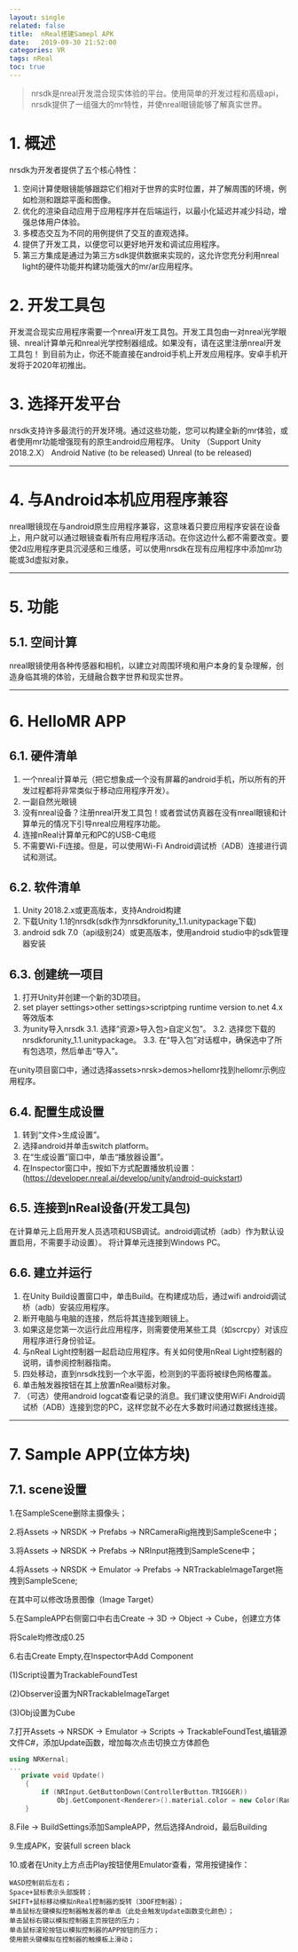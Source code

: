 ```yaml
---
layout: single
related: false
title:  nReal搭建Samepl APK
date:   2019-09-30 21:52:00
categories: VR
tags: nReal
toc: true
---
```


> nrsdk是nreal开发混合现实体验的平台。使用简单的开发过程和高级api，nrsdk提供了一组强大的mr特性，并使nreal眼镜能够了解真实世界。

# 1. 概述

nrsdk为开发者提供了五个核心特性：
1. 空间计算使眼镜能够跟踪它们相对于世界的实时位置，并了解周围的环境，例如检测和跟踪平面和图像。
2. 优化的渲染自动应用于应用程序并在后端运行，以最小化延迟并减少抖动，增强总体用户体验。
3. 多模态交互为不同的用例提供了交互的直观选择。
4. 提供了开发工具，以便您可以更好地开发和调试应用程序。
5. 第三方集成是通过为第三方sdk提供数据来实现的，这允许您充分利用nreal light的硬件功能并构建功能强大的mr/ar应用程序。

# 2. 开发工具包

开发混合现实应用程序需要一个nreal开发工具包。开发工具包由一对nreal光学眼镜、nreal计算单元和nreal光学控制器组成。如果没有，请在这里注册nreal开发工具包！
到目前为止，你还不能直接在android手机上开发应用程序。安卓手机开发将于2020年初推出。

# 3. 选择开发平台

nrsdk支持许多最流行的开发环境。通过这些功能，您可以构建全新的mr体验，或者使用mr功能增强现有的原生android应用程序。
Unity （Support Unity 2018.2.X） Android Native (to be released) Unreal (to be released)

***

# 4. 与Android本机应用程序兼容

nreal眼镜现在与android原生应用程序兼容，这意味着只要应用程序安装在设备上，用户就可以通过眼镜查看所有应用程序活动。在你这边什么都不需要改变。要使2d应用程序更具沉浸感和三维感，可以使用nrsdk在现有应用程序中添加mr功能或3d虚拟对象。

***

# 5. 功能

## 5.1. 空间计算

nreal眼镜使用各种传感器和相机，以建立对周围环境和用户本身的复杂理解，创造身临其境的体验，无缝融合数字世界和现实世界。

***

# 6. HelloMR APP

## 6.1. 硬件清单

1. 一个nreal计算单元（把它想象成一个没有屏幕的android手机，所以所有的开发过程都将非常类似于移动应用程序开发）。
2. 一副自然光眼镜
3. 没有nreal设备？注册nreal开发工具包！或者尝试仿真器在没有nreal眼镜和计算单元的情况下引导nreal应用程序功能。
4. 连接nReal计算单元和PC的USB-C电缆
5. 不需要Wi-Fi连接。但是，可以使用Wi-Fi Android调试桥（ADB）连接进行调试和测试。

## 6.2. 软件清单

1. Unity 2018.2.x或更高版本，支持Android构建
2. 下载Unity 1.1的nrsdk(sdk作为nrsdkforunity_1.1.unitypackage下载)
3. android sdk 7.0（api级别24）或更高版本，使用android studio中的sdk管理器安装

## 6.3. 创建统一项目

1. 打开Unity并创建一个新的3D项目。
2. set  player settings>other settings>scriptping runtime version to.net 4.x等效版本
3. 为unity导入nrsdk
3.1. 选择“资源>导入包>自定义包”。
3.2. 选择您下载的nrsdkforunity_1.1.unitypackage。
3.3. 在“导入包”对话框中，确保选中了所有包选项，然后单击“导入”。

在unity项目窗口中，通过选择assets>nrsk>demos>hellomr找到hellomr示例应用程序。

## 6.4. 配置生成设置

1. 转到“文件>生成设置”。
2. 选择android并单击switch platform。
3. 在“生成设置”窗口中，单击“播放器设置”。
4. 在Inspector窗口中，按如下方式配置播放机设置：(https://developer.nreal.ai/develop/unity/android-quickstart)

## 6.5. 连接到nReal设备(开发工具包)

在计算单元上启用开发人员选项和USB调试。android调试桥（adb）作为默认设置启用，不需要手动设置）。
将计算单元连接到Windows PC。

## 6.6. 建立并运行

1. 在Unity Build设置窗口中，单击Build。在构建成功后，通过wifi android调试桥（adb）安装应用程序。
2. 断开电脑与电脑的连接，然后将其连接到眼镜上。
3. 如果这是您第一次运行此应用程序，则需要使用某些工具（如scrcpy）对该应用程序进行身份验证。
4. 与nReal Light控制器一起启动应用程序。有关如何使用nReal Light控制器的说明，请参阅控制器指南。
5. 四处移动，直到nrsdk找到一个水平面，检测到的平面将被绿色网格覆盖。
6. 单击触发器按钮在其上放置nReal徽标对象。
7. （可选）使用android logcat查看记录的消息。我们建议使用WiFi Android调试桥（ADB）连接到您的PC，这样您就不必在大多数时间通过数据线连接。

***

# 7. Sample APP(立体方块)

## 7.1. scene设置

1.在SampleScene删除主摄像头；

2.将Assets -> NRSDK -> Prefabs -> NRCameraRig拖拽到SampleScene中；

3.将Assets -> NRSDK -> Prefabs -> NRInput拖拽到SampleScene中；

4.将Assets -> NRSDK -> Emulator -> Prefabs -> NRTrackableImageTarget拖拽到SampleScene;

在其中可以修改场景图像（Image Target）

5.在SampleAPP右侧窗口中右击Create -> 3D -> Object -> Cube，创建立方体

将Scale均修改成0.25

6.右击Create Empty,在Inspector中Add Component

(1)Script设置为TrackableFoundTest

(2)Observer设置为NRTrackableImageTarget

(3)Obj设置为Cube

7.打开Assets -> NRSDK -> Emulator -> Scripts -> TrackableFoundTest,编辑源文件C#，添加Update函数，增加每次点击切换立方体颜色

```cpp
using NRKernal;
...
   private void Update()
    {
        if (NRInput.GetButtonDown(ControllerButton.TRIGGER))
            Obj.GetComponent<Renderer>().material.color = new Color(Random.value, Random.value, Random.value);
    }
```

8.File -> BuildSettings添加SampleAPP，然后选择Android，最后Building

9.生成APK，安装full screen black

10.或者在Unity上方点击Play按钮使用Emulator查看，常用按键操作：

```shell
WASD控制前后左右；
Space+鼠标表示头部旋转；
SHIFT+鼠标移动模拟nReal控制器的旋转（3DOF控制器）；
单击鼠标左键模拟控制器触发器的单击（此处会触发Update函数变化颜色）；
单击鼠标右键以模拟控制器主页按钮的压力；
单击鼠标滚轮按钮以模拟控制器的APP按钮的压力；
使用箭头键模拟在控制器的触摸板上滑动；
```
